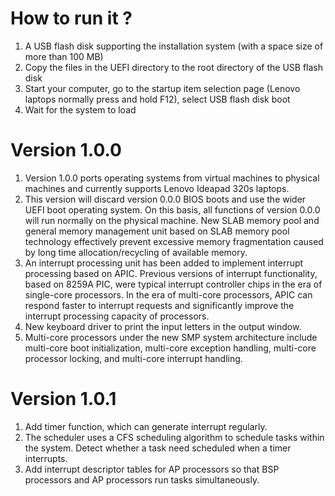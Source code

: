 # How to run it ?

1. A USB flash disk supporting the installation system (with a space size of more than 100 MB)
2. Copy the files in the UEFI directory to the root directory of the USB flash disk
3. Start your computer, go to the startup item selection page (Lenovo laptops normally press and hold F12), select USB flash disk boot
4. Wait for the system to load

# Version 1.0.0
1. Version 1.0.0 ports operating systems from virtual machines to physical machines and currently supports Lenovo Ideapad 320s laptops.
2. This version will discard version 0.0.0 BIOS boots and use the wider UEFI boot operating system. On this basis, all functions of version 0.0.0 will run normally on the physical machine.
   New SLAB memory pool and general memory management unit based on SLAB memory pool technology effectively prevent excessive memory fragmentation caused by long time allocation/recycling of available memory.
3. An interrupt processing unit has been added to implement interrupt processing based on APIC. Previous versions of interrupt functionality, based on 8259A PIC, were typical interrupt controller chips in the era of single-core processors. In the era of multi-core processors, APIC can respond faster to interrupt requests and significantly improve the interrupt processing capacity of processors.
4. New keyboard driver to print the input letters in the output window.
5. Multi-core processors under the new SMP system architecture include multi-core boot initialization, multi-core exception handling, multi-core processor locking, and multi-core interrupt handling.

# Version 1.0.1

1. Add timer function, which can generate interrupt regularly.
2. The scheduler uses a CFS scheduling algorithm to schedule tasks within the system. Detect whether a task need scheduled when a timer interrupts.
3. Add  interrupt descriptor tables  for AP processors so that BSP processors and AP processors run tasks simultaneously.